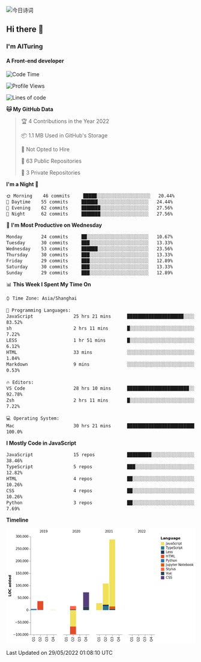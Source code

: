 <img alt="今日诗词" src="https://v2.jinrishici.com/one.svg?font-size=30&spacing=2&color=skyblue" style="max-width:100%; display: block; margin: 0 auto;">

## Hi there 👋
### I'm AITuring
#### A Front-end developer

<!-- <img src="./dhx.gif" width="400px"/> -->

<!--START_SECTION:waka-->
![Code Time](http://img.shields.io/badge/Code%20Time-3%2C446%20hrs%2057%20mins-blue)

![Profile Views](http://img.shields.io/badge/Profile%20Views-0-blue)

![Lines of code](https://img.shields.io/badge/From%20Hello%20World%20I%27ve%20Written-456%20Thousand%20lines%20of%20code-blue)

**🐱 My GitHub Data** 

> 🏆 4 Contributions in the Year 2022
 > 
> 📦 1.1 MB Used in GitHub's Storage 
 > 
> 🚫 Not Opted to Hire
 > 
> 📜 63 Public Repositories 
 > 
> 🔑 3 Private Repositories  
 > 
**I'm a Night 🦉** 

```text
🌞 Morning    46 commits     █████░░░░░░░░░░░░░░░░░░░░   20.44% 
🌆 Daytime    55 commits     ██████░░░░░░░░░░░░░░░░░░░   24.44% 
🌃 Evening    62 commits     ███████░░░░░░░░░░░░░░░░░░   27.56% 
🌙 Night      62 commits     ███████░░░░░░░░░░░░░░░░░░   27.56%

```
📅 **I'm Most Productive on Wednesday** 

```text
Monday       24 commits     ██░░░░░░░░░░░░░░░░░░░░░░░   10.67% 
Tuesday      30 commits     ███░░░░░░░░░░░░░░░░░░░░░░   13.33% 
Wednesday    53 commits     ██████░░░░░░░░░░░░░░░░░░░   23.56% 
Thursday     30 commits     ███░░░░░░░░░░░░░░░░░░░░░░   13.33% 
Friday       29 commits     ███░░░░░░░░░░░░░░░░░░░░░░   12.89% 
Saturday     30 commits     ███░░░░░░░░░░░░░░░░░░░░░░   13.33% 
Sunday       29 commits     ███░░░░░░░░░░░░░░░░░░░░░░   12.89%

```


📊 **This Week I Spent My Time On** 

```text
⌚︎ Time Zone: Asia/Shanghai

💬 Programming Languages: 
JavaScript               25 hrs 21 mins      █████████████████████░░░░   83.52% 
sh                       2 hrs 11 mins       █░░░░░░░░░░░░░░░░░░░░░░░░   7.22% 
LESS                     1 hr 51 mins        █░░░░░░░░░░░░░░░░░░░░░░░░   6.12% 
HTML                     33 mins             ░░░░░░░░░░░░░░░░░░░░░░░░░   1.84% 
Markdown                 9 mins              ░░░░░░░░░░░░░░░░░░░░░░░░░   0.53%

🔥 Editors: 
VS Code                  28 hrs 10 mins      ███████████████████████░░   92.78% 
Zsh                      2 hrs 11 mins       █░░░░░░░░░░░░░░░░░░░░░░░░   7.22%

💻 Operating System: 
Mac                      30 hrs 21 mins      █████████████████████████   100.0%

```

**I Mostly Code in JavaScript** 

```text
JavaScript               15 repos            █████████░░░░░░░░░░░░░░░░   38.46% 
TypeScript               5 repos             ███░░░░░░░░░░░░░░░░░░░░░░   12.82% 
HTML                     4 repos             ██░░░░░░░░░░░░░░░░░░░░░░░   10.26% 
CSS                      4 repos             ██░░░░░░░░░░░░░░░░░░░░░░░   10.26% 
Python                   3 repos             ██░░░░░░░░░░░░░░░░░░░░░░░   7.69%

```


**Timeline**

![Chart not found](https://raw.githubusercontent.com/AITuring/AITuring/main/charts/bar_graph.png) 


 Last Updated on 29/05/2022 01:08:10 UTC
<!--END_SECTION:waka-->


